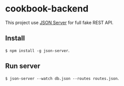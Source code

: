 # cookbook-backend

This project use [JSON Server](https://github.com/typicode/json-server) for full fake REST API.

## Install

`$ npm install -g json-server`.

## Run server

`$ json-server --watch db.json --routes routes.json`.
